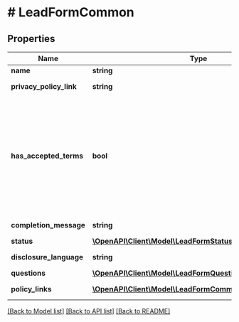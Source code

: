 # # LeadFormCommon

## Properties

Name | Type | Description | Notes
------------ | ------------- | ------------- | -------------
**name** | **string** | Internal name of the lead form. | [optional]
**privacy_policy_link** | **string** | A link to the advertiser&#39;s privacy policy. This will be included in the lead form&#39;s disclosure language. | [optional]
**has_accepted_terms** | **bool** | Whether the advertiser has accepted Pinterest&#39;s terms of service for creating a lead ad.  By sending us TRUE for this parameter, you agree that (i) you will use any personal information received in compliance with the privacy policy you share with Pinterest, and (ii) you will comply with Pinterest&#39;s &lt;a href&#x3D;\&quot;https://policy.pinterest.com/en/lead-ad-terms\&quot;&gt;Lead Ad Terms&lt;/a&gt;. As a reminder, all advertising on Pinterest is subject to the &lt;a href&#x3D;\&quot;https://business.pinterest.com/en/pinterest-advertising-services-agreement/\&quot;&gt;Pinterest Advertising Services Agreement&lt;/a&gt; or an equivalent agreement as set forth on an IO | [optional]
**completion_message** | **string** | A message for people who complete the form to let them know what happens next. | [optional]
**status** | [**\OpenAPI\Client\Model\LeadFormStatus**](LeadFormStatus.md) |  | [optional]
**disclosure_language** | **string** | Additional disclosure language to be included in the lead form. | [optional]
**questions** | [**\OpenAPI\Client\Model\LeadFormQuestion[]**](LeadFormQuestion.md) | List of questions to be displayed on the lead form. | [optional]
**policy_links** | [**\OpenAPI\Client\Model\LeadFormCommonPolicyLinksInner[]**](LeadFormCommonPolicyLinksInner.md) | List of additional policy links to be displayed on the lead form. | [optional]

[[Back to Model list]](../../README.md#models) [[Back to API list]](../../README.md#endpoints) [[Back to README]](../../README.md)
